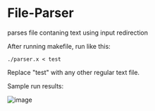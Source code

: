 # File-Parser
parses file contaning text using input redirection

After running makefile, run like this:
```
./parser.x < test
```
Replace "test" with any other regular text file.

Sample run results:

![image](https://user-images.githubusercontent.com/60724207/150958035-df08ebaa-1f51-43d0-9432-ce6f64611bc4.png)
